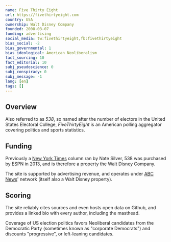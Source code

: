 ```yaml
---
name: Five Thirty Eight
url: https://fivethirtyeight.com
country: USA
ownership: Walt Disney Company
founded: 2008-03-07
funding: advertising
social_media: tw:fivethirtyeight,fb:fivethirtyeight
bias_social: -2
bias_governmental: 1
bias_ideological: American Neoliberalism
fact_sourcing: 10
fact_editorial: 10
subj_pseudoscience: 0
subj_conspiracy: 0
subj_message: -1
lang: [en]
tags: []
---
```


## Overview
Also referred to as _538_, so named after the number of electors in the United States Electoral College, _FiveThirtyEight_ is an American polling aggregator covering politics and sports statistics.

## Funding
Previously a [New York Times](/new-york-times) column ran by Nate Silver, 538 was purchased by ESPN in 2013, and is therefore a property the Walt Disney Company.

The site is supported by advertising revenue, and operates under [ABC News](/abc)' network (itself also a Walt Disney property).

## Scoring
The site reliably cites sources and even hosts open data on Github, and provides a linked bio with every author, including the masthead.

Coverage of US election politics favors Neoliberal candidates from the Democratic Party (sometimes known as "corporate Democrats") and discounts "progressive", or left-leaning candidates.

